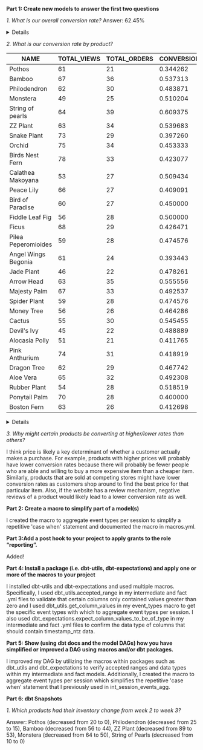 **Part 1: Create new models to answer the first two questions**

*1. What is our overall conversion rate?* Answer: 62.45%

<details>


```sql

with events_distinct_session_type as (

    select session_id
    , MAX(case when checkouts > 0 then 1 else 0 end) as checkouts
    , MAX(case when page_views > 0 then 1 else 0 end) as page_views
    from {{ ref('int_session_events_agg') }}
    group by session_id
)

, agg as (

    select sum(events_distinct_session_type.page_views) as num_views
    , sum(events_distinct_session_type.checkouts) as num_checkouts
    from events_distinct_session_type

)

, final as (
    select num_views
    , num_checkouts
    , (num_checkouts / num_views) as overall_conversion_rate
    from agg
)

select * from final

```

</details>

*2. What is our conversion rate by product?*

| NAME                | TOTAL_VIEWS | TOTAL_ORDERS | CONVERSION_RATE |
|---------------------|-------------|--------------|-----------------|
| Pothos              | 61          | 21           | 0.344262        |
| Bamboo              | 67          | 36           | 0.537313        |
| Philodendron        | 62          | 30           | 0.483871        |
| Monstera            | 49          | 25           | 0.510204        |
| String of pearls    | 64          | 39           | 0.609375        |
| ZZ Plant            | 63          | 34           | 0.539683        |
| Snake Plant         | 73          | 29           | 0.397260        |
| Orchid              | 75          | 34           | 0.453333        |
| Birds Nest Fern     | 78          | 33           | 0.423077        |
| Calathea Makoyana   | 53          | 27           | 0.509434        |
| Peace Lily          | 66          | 27           | 0.409091        |
| Bird of Paradise    | 60          | 27           | 0.450000        |
| Fiddle Leaf Fig     | 56          | 28           | 0.500000        |
| Ficus               | 68          | 29           | 0.426471        |
| Pilea Peperomioides | 59          | 28           | 0.474576        |
| Angel Wings Begonia | 61          | 24           | 0.393443        |
| Jade Plant          | 46          | 22           | 0.478261        |
| Arrow Head          | 63          | 35           | 0.555556        |
| Majesty Palm        | 67          | 33           | 0.492537        |
| Spider Plant        | 59          | 28           | 0.474576        |
| Money Tree          | 56          | 26           | 0.464286        |
| Cactus              | 55          | 30           | 0.545455        |
| Devil's Ivy         | 45          | 22           | 0.488889        |
| Alocasia Polly      | 51          | 21           | 0.411765        |
| Pink Anthurium      | 74          | 31           | 0.418919        |
| Dragon Tree         | 62          | 29           | 0.467742        |
| Aloe Vera           | 65          | 32           | 0.492308        |
| Rubber Plant        | 54          | 28           | 0.518519        |
| Ponytail Palm       | 70          | 28           | 0.400000        |
| Boston Fern         | 63          | 26           | 0.412698        |

<details>


```sql

with orders as (

    select product_id
    , total_orders
    from {{ ref('int_orders_per_product') }}
)

, page_views as (

    select product_id
    , total_views
    from {{ ref('int_page_views_per_product') }}
)

, products as (

    select product_id, name
    from {{ ref('stg_postgres_products')}}
)

select products.name
    , page_views.total_views
    , orders.total_orders
    , (orders.total_orders / page_views.total_views) as conversion_rate
from page_views
left join orders on page_views.product_id = orders.product_id
left join products on page_views.product_id = products.product_id

```

</details>

*3. Why might certain products be converting at higher/lower rates than others?*

I think price is likely a key determinant of whether a customer actually makes a purchase. For example, products with higher prices will probably have lower conversion rates because there will probably be fewer people who are able and willing to buy a more expensive item than a cheaper item. Similarly, products that are sold at competing stores might have lower conversion rates as customers shop around to find the best price for that particular item. Also, if the website has a review mechanism, negative reviews of a product would likely lead to a lower conversion rate as well.

**Part 2: Create a macro to simplify part of a model(s)**

I created the macro to aggregate event types per session to simplify a repetitive 'case when' statement and documented the macro in macros.yml. 

**Part 3:Add a post hook to your project to apply grants to the role “reporting”.**

Added!

**Part 4: Install a package (i.e. dbt-utils, dbt-expectations) and apply one or more of the macros to your project**

I installed dbt-utils and dbt-expectations and used multiple macros. Specifically, I used dbt_utils.accepted_range in my intermediate and fact .yml files to validate that certain columns only contained values greater than zero and I used dbt_utils.get_column_values in my event_types macro to get the specific event types with which to aggregate event types per session. I also used dbt_expectations.expect_column_values_to_be_of_type in my intermediate and fact .yml files to confirm the data type of columns that should contain timestamp_ntz data.

**Part 5: Show (using dbt docs and the model DAGs) how you have simplified or improved a DAG using macros and/or dbt packages.**

I improved my DAG by utilizing the macros within packages such as dbt_utils and dbt_expectations to verify accepted ranges and data types within my intermediate and fact models. Additionally, I created the macro to aggregate event types per session which simplifies the repetitive 'case when' statement that I previously used in int_session_events_agg.

**Part 6: dbt Snapshots**

*1. Which products had their inventory change from week 2 to week 3?*

Answer: Pothos (decreased from 20 to 0), Philodendron (decreased from 25 to 15), Bamboo (decreased from 56 to 44), ZZ Plant (decreased from 89 to 53), Monstera (decreased from 64 to 50), String of Pearls (decreased from 10 to 0)